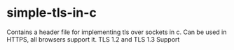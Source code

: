 # simple-tls-in-c
Contains a header file for implementing tls over sockets in c. Can be used in HTTPS, all browsers support it. TLS 1.2 and TLS 1.3 Support
